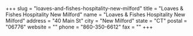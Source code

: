 +++
slug = "loaves-and-fishes-hospitality-new-milford"
title = "Loaves & Fishes Hospitality New Milford"
name = "Loaves & Fishes Hospitality New Milford"
address = "40 Main St"
city = "New Milford"
state = "CT"
postal = "06776"
website = ""
phone = "860-350-6612"
fax = ""
+++
